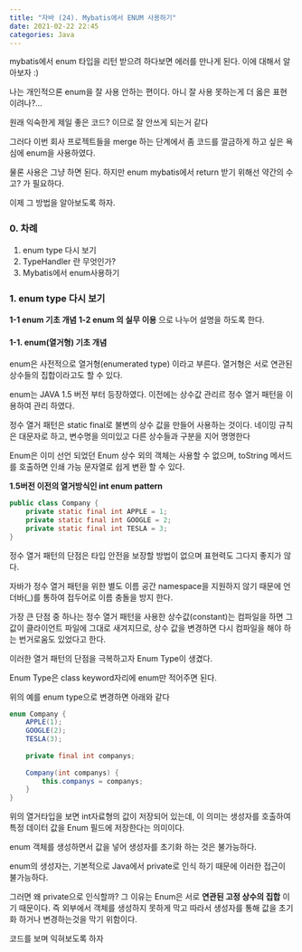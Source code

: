 ```yaml
---
title: "자바 (24). Mybatis에서 ENUM 사용하기" 
date: 2021-02-22 22:45
categories: Java
---
```


mybatis에서 enum 타입을 리턴 받으려 하다보면 에러를 만나게 된다. 이에 대해서 알아보자 :)

나는 개인적으론 enum을 잘 사용 안하는 편이다. 아니 잘 사용 못하는게 더 옳은 표현이려나?...

원래 익숙한게 제일 좋은 코드? 이므로 잘 안쓰게 되는거 같다

그러다 이번 회사 프로젝트들을 merge 하는 단계에서 좀 코드를 깔금하게 하고 싶은 욕심에 enum을 사용하였다.

물론 사용은 그냥 하면 된다. 하지만 enum mybatis에서 return 받기 위해선 약간의 수고? 가 필요하다.

이제 그 방법을 알아보도록 하자.

### 0. 차례

1. enum type 다시 보기
2. TypeHandler 란 무엇인가?
3. Mybatis에서 enum사용하기

### 1. enum type 다시 보기

__1-1 enum 기초 개념__
__1-2 enum 의 실무 이용__
으로 나누어 설명을 하도록 한다.

#### 1-1. enum(열거형) 기초 개념
enum은 사전적으로 열거형(enumerated type) 이라고 부른다. 열거형은 서로 연관된 상수들의 집합이라고도 할 수 있다. 

enum는 JAVA 1.5 버전 부터 등장하였다. 이전에는 상수값 관리르 정수 열거 패턴을 이용하여 관리 하였다. 

정수 열거 패턴은 static final로 불변의 상수 값을 만들어 사용하는 것이다. 네이밍 규칙은 대문자로 하고, 변수명을 의미있고 다른 상수들과 구분을 지어 명명한다

Enum은 이미 선언 되었던 Enum 상수 외의 객체는 사용할 수 없으며, toString 메서드를 호출하면 인쇄 가능 문자열로 쉽게 변환 할 수 있다. 


__1.5버전 이전의 열거방식인 int enum pattern__ 
```java
public class Company {
    private static final int APPLE = 1;
    private static final int GOOGLE = 2;
    private static final int TESLA = 3;
}
```
정수 열거 패턴의 단점은 타입 안전을 보장할 방법이 없으며 표현력도 그다지 좋지가 않다. 

자바가 정수 열거 패턴을 위한 별도 이름 공간 namespace을 지원하지 않기 때문에 언더바(_)를 통하여 접두어로 이름 충돌을 방지 한다. 

가장 큰 단점 중 하나는 정수 열거 패턴을 사용한 상수값(constant)는 컴파일을 하면 그 값이 클라이언트 파일에 그대로 새겨지므로, 상수 값을 변경하면 다시 컴파일을 해야 하는 번거로움도 있었다고 한다.

이러한 열거 패턴의 단점을 극복하고자 Enum Type이 생겼다.

Enum Type은 class keyword자리에 enum만 적어주면 된다. 

위의 예를 enum type으로 변경하면 아래와 같다

```java
enum Company {
    APPLE(1);
    GOOGLE(2);
    TESLA(3);
    
    private final int companys;
    
    Company(int companys) {
        this.companys = companys;
    }
}
```
위의 열거타입을 보면 int자료형의 값이 저장되어 있는데, 이 의미는 생성자를 호출하여 특정 데이터 값을 Enum 필드에 저장한다는 의미이다.

enum 객체를 생성하면서 값을 넣어 생성자를 초기화 하는 것은 불가능하다.

enum의 생성자는, 기본적으로 Java에서 private로 인식 하기 때문에 이러한 접근이 불가능하다. 

그러면 왜 private으로 인식할까? 그 이유는 Enum은 서로 __연관된 고정 상수의 집합__ 이기 때문이다. 즉 외부에서 객체를 생성하지 못하게 막고 따라서 생성자를 통해 값을 초기화 하거나 변경하는것을 막기 위함이다.




코드를 보며 익혀보도록 하자 

